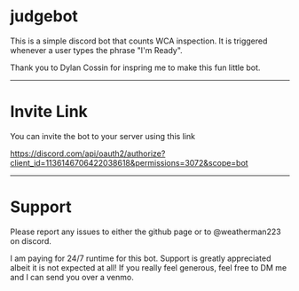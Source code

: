 # judgebot

This is a simple discord bot that counts WCA inspection. It is triggered whenever a user types the phrase "I'm Ready".

Thank you to Dylan Cossin for inspring me to make this fun little bot. 

____

# Invite Link

You can invite the bot to your server using this link

https://discord.com/api/oauth2/authorize?client_id=1136146706422038618&permissions=3072&scope=bot

____

# Support

Please report any issues to either the github page or to @weatherman223 on discord. 

I am paying for 24/7 runtime for this bot. Support is greatly appreciated albeit it is not expected at all! If you really feel generous, feel free to DM me and I can send you over a venmo.
